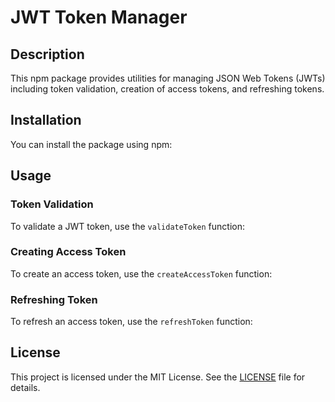 # JWT Token Manager

## Description

This npm package provides utilities for managing JSON Web Tokens (JWTs) including token validation, creation of access tokens, and refreshing tokens.

## Installation

You can install the package using npm:

## Usage

### Token Validation

To validate a JWT token, use the `validateToken` function:

### Creating Access Token

To create an access token, use the `createAccessToken` function:

### Refreshing Token

To refresh an access token, use the `refreshToken` function:

## License

This project is licensed under the MIT License. See the [LICENSE](LICENSE) file for details.

